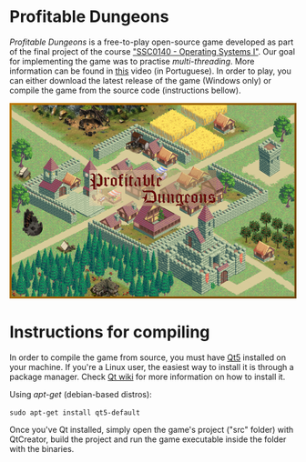 # Profitable Dungeons

<i>Profitable Dungeons</i> is a free-to-play open-source game developed as part of the final project of the course <a href="https://uspdigital.usp.br/jupiterweb/obterDisciplina?sgldis=SSC0140&codcur=55041&codhab=0">"SSC0140 - Operating Systems I"</a>. Our goal for implementing the game was to practise <i>multi-threading</i>. More information can be found in <a href="https://www.youtube.com/watch?v=1CQ72u19udw&t=3s">this</a> video (in Portuguese). In order to play, you can either download the latest release of the game (Windows only) or compile the game from the source code (instructions bellow).

<p align="center"> <img src="./imgs/profitable_dungeons.png"width="625" height=""> </p> 

# Instructions for compiling

In order to compile the game from source, you must have <a href="https://www.qt.io/download-qt-installer">Qt5</a> installed on your machine. If you're a Linux user, the easiest way to install it is through a package manager. Check <a href="https://wiki.qt.io/Main">Qt wiki</a> for more information on how to install it.

Using <i>apt-get</i> (debian-based distros):

```sudo apt-get install qt5-default```

Once you've Qt installed, simply open the game's project ("src" folder) with QtCreator, build the project and run the game executable inside the folder with the binaries.
